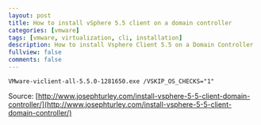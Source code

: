 ```yaml
---
layout: post
title: How to install vSphere 5.5 client on a domain controller
categories: [vmware]
tags: [vmware, virtualization, cli, installation]
description: How to install Vsphere Client 5.5 on a Domain Controller
fullview: false
comments: false
---
```

```
VMware-viclient-all-5.5.0-1281650.exe /VSKIP_OS_CHECKS="1"
```

Source: [http://www.josephturley.com/install-vsphere-5-5-client-domain-controller/](http://www.josephturley.com/install-vsphere-5-5-client-domain-controller/)
